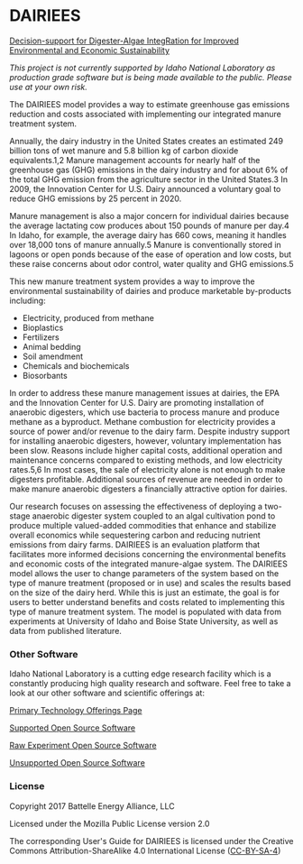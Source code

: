 ﻿# DAIRIEES
[Decision-support for Digester-Algae IntegRation for Improved Environmental and Economic Sustainability](https://dairiees.inl.gov)

*This project is not currently supported by Idaho National Laboratory as production grade software but is being made available to the public. Please use at your own risk.*

The DAIRIEES model provides a way to estimate greenhouse gas emissions reduction and costs associated with implementing our integrated manure treatment system.​​​​

Annually, the dairy industry in the United States creates an estimated 249 billion tons of wet manure and 5.8 billion kg of carbon dioxide equivalents.1,2 Manure management accounts for nearly half of the greenhouse gas (GHG) emissions in the dairy industry and for about 6% of the total GHG emission from the agriculture sector in the United States.3 In 2009, the Innovation Center for U.S. Dairy announced a voluntary goal to reduce GHG emissions by 25 percent in 2020.

​Manure management is also a major concern for individual dairies because the average lactating cow produces about 150 pounds of manure per day.4 In Idaho, for example, the average dairy has 660 cows, meaning it handles over 18,000 tons of manure annually.5 Manure is conventionally stored in lagoons or open ponds because of the ease of operation and low costs, but these raise concerns about odor control, water quality and GHG emissions.5

This new manure treatment system provides a way to improve the environmental sustainability of dairies and produce marketable by-products including:

- Electricity, produced from methane
- Bioplastics 
- Fertilizers 
- Animal bedding​​
- Soil amendment 
- Chemicals and biochemicals
- Biosorbants

In order to address these manure management issues at dairies, the EPA and the Innovation Center for U.S. Dairy are promoting installation of anaerobic digesters, which use bacteria to process manure and produce methane as a byproduct. Methane combustion for electricity provides a source of power and/or revenue to the dairy farm. Despite industry support for installing anaerobic digesters, however, voluntary implementation has been slow.  Reasons include higher capital costs, additional operation and maintenance concerns compared to existing methods, and low electricity rates.5,6 In most cases, the sale of electricity alone is not enough to make digesters profitable. Additional sources of revenue are needed in order to make manure anaerobic digesters a financially attractive option for dairies.

​Our research focuses on assessing the effectiveness of deploying a two-stage anaerobic digester system coupled to an algal cultivation pond to produce multiple valued-added commodities that enhance and stabilize overall economics while sequestering carbon and reducing nutrient emissions from dairy farms. DAIRIEES is an evaluation platform that facilitates more informed decisions concerning the environmental benefits and economic costs of the integrated manure-algae system. The DAIRIEES model allows the user to change parameters of the system based on the type of manure treatment (proposed or in use) and scales the results based on the size of the dairy herd. While this is just an estimate, the goal is for users to better understand benefits and costs related to implementing this type of manure treatment system. The model is populated with data from experiments at University of Idaho and Boise State University, as well as data from published literature.

### Other Software
Idaho National Laboratory is a cutting edge research facility which is a constantly producing high quality research and software. Feel free to take a look at our other software and scientific offerings at:

[Primary Technology Offerings Page](https://www.inl.gov/inl-initiatives/technology-deployment)

[Supported Open Source Software](https://github.com/idaholab)

[Raw Experiment Open Source Software](https://github.com/IdahoLabResearch)

[Unsupported Open Source Software](https://github.com/IdahoLabCuttingBoard)

### License
Copyright 2017 Battelle Energy Alliance, LLC

Licensed under the Mozilla Public License version 2.0

The corresponding User's Guide for DAIRIEES is licensed under the Creative Commons Attribution-ShareAlike 4.0 International License ([CC-BY-SA-4](https://creativecommons.org/licenses/by-sa/4.0/))


